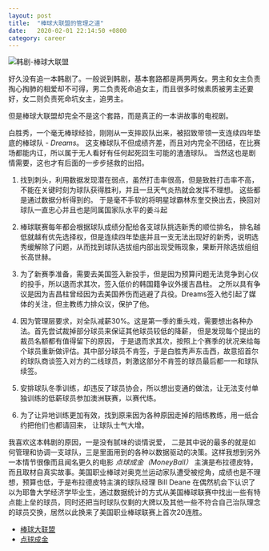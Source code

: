 ```yaml
---
layout: post
title:  "棒球大联盟的管理之道"
date:   2020-02-01 22:14:50 +0800
category: career
---
```


![韩剧-棒球大联盟](http://5b0988e595225.cdn.sohucs.com/images/20200109/17e84a22bc4144a6a20d1295fbdd78a3.jpeg)

好久没有追一本韩剧了。一般说到韩剧，基本套路都是两男两女。男主和女主负责掏心掏肺的相爱却不可得，男二负责死命追女主，而且很多时候素质被男主还要好，女二则负责死命坑女主，追男主。 

但是棒球大联盟却完全不是这个套路，而是真正的一本讲故事的电视剧。

白胜秀，一个毫无棒球经验，刚刚从一支摔跤队出来，被招致带领一支连续四年垫底的棒球队 - *Dreams*。  这支棒球队不但成绩齐差，而且对内完全不团结，在比赛场都能内讧，所以属于无人看好有任何起死回生可能的渣渣球队。 当然这也是剧情需要，这也才有后面的一步步拯救的出招。

1. 找到刺头，利用数据发现潜在弱点，虽然打击率很高，但是致胜打击率不高，不能在关键时刻为球队获得胜利，并且一旦天气炎热就会发挥不理想。 这些都是通过数据分析得到的。 于是毫不手软的将明星球霸林东奎交换出去，换回对球队一直忠心并且也是同属国家队水平的姜斗起

2. 棒球联赛每年都会根据球队成绩分配给各支球队挑选新秀的顺位排名， 排名越低就越有优先选择权，但是连续四年垫底并且一支无法出现好的新秀，说明选秀缓解除了问题，从而找到球队选拔组内部出现受贿现象，果断开除选拔组组长高世赫。

3. 为了新赛季准备，需要去美国签入新投手，但是因为预算问题无法竞争到心仪的投手，所以退而求其次，签入低价的韩国籍争议外援吉昌柱。 之所以具有争议是因为吉昌柱曾经因为去美国养伤而逃避了兵役。Dreams签入他引起了媒体的关注，但主教练力排众议，保护了他。

4. 因为管理层要求，对全队减薪30%。这是第一季的重头戏，需要想出各种办法。首先尝试裁掉部分球员来保证其他球员较低的降薪， 但是发现每个提出的裁员名额都有值得留下的原因， 于是退而求其次，按照上个赛季的状况来给每个球员重新做评估。其中部分球员不肯签，于是白胜秀声东击西，故意招首尔的球队商谈签入对方的二线球员，刺激这部分不肯签的球员最后都一一和球队续签。 

5. 安排球队冬季训练，却违反了球员协会，所以想出变通的做法，让无法支付单独训练的低薪球员参加澳洲联赛，以赛代练。 

6. 为了让异地训练更加有效，找到原来因为各种原因走掉的陪练教练，用一纸合约把他们也都请回来， 让球队士气大增。


我喜欢这本韩剧的原因，一是没有腻味的谈情说爱， 二是其中说的最多的就是如何管理和协调一支球队，三是里面用到的各种以数据驱动的决策。这样我想到另外一本情节很像而且闻名更久的电影 *点球成金（MoneyBall）* 主演是布拉德皮特，而且取材自真实故事。美国职业棒球对奥克兰运动家队遭受被挖角，成绩也是不理想，预算也低，于是布拉德皮特主演的球队经理 Bill Deane 在偶然机会下认识了以为耶鲁大学经济学毕业生，通过数据统计的方式从美国棒球联赛中找出一些有特点能上垒的球员，同时还把当时球队仅剩的大牌以及其他一些不符合自己治队理念的球员交换，居然以此换来了美国职业棒球联赛上首次20连胜。 



- [棒球大联盟](https://movie.douban.com/subject/34660401/)
- [点球成金](https://movie.douban.com/subject/3023164/)

